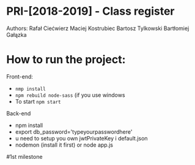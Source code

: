 ﻿# PRI-[2018-2019] - Class register

Authors: 
Rafał Ciećwierz
Maciej Kostrubiec
Bartosz Tylkowski
Bartłomiej Gałązka

# How to run the project:

Front-end:
- ```nmp install```
- ```npm rebuild node-sass``` (if you use windows
- To start ```npm start```

Back-end 
- npm install
- export db_password='typeyourpasswordhere'
- u need to setup you own jwtPrivateKey i default.json
- nodemon (install it first) or node app.js

#1st milestone
